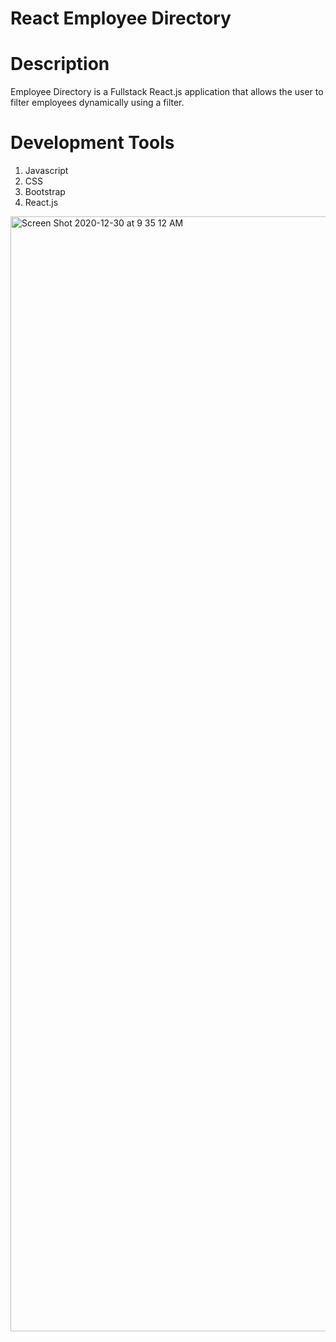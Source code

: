 # React Employee Directory
# Description
Employee Directory is a Fullstack React.js application that allows the user to filter employees dynamically using a filter.
# Development Tools
1. Javascript
2. CSS
3. Bootstrap
4. React.js
<img width="1784" alt="Screen Shot 2020-12-30 at 9 35 12 AM" src="https://user-images.githubusercontent.com/66392934/103358580-e6e6f900-4a83-11eb-992f-486bf59a1aae.png">

